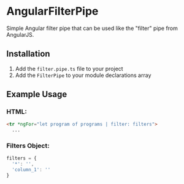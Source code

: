 # AngularFilterPipe
Simple Angular filter pipe that can be used like the "filter" pipe from AngularJS.

## Installation
1. Add the `filter.pipe.ts` file to your project
2. Add the `FilterPipe` to your module declarations array

## Example Usage
### HTML:
```html
<tr *ngFor="let program of programs | filter: filters">
  ...
```
### Filters Object:
```javascript
filters = {
  '*': '',
  'column_1': ''
}
```
